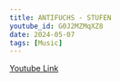 ```yaml
---
title: ANTIFUCHS - STUFEN
youtube_id: G0J2MZMqXZ8
date: 2024-05-07
tags: [Music]
---
```



[Youtube Link](https://www.youtube.com/watch?v=G0J2MZMqXZ8)  
